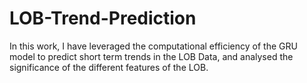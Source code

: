 # LOB-Trend-Prediction

In this work, I have leveraged the computational efficiency of the GRU model to predict short term trends in the LOB Data, and analysed the significance of the different features of the LOB.

